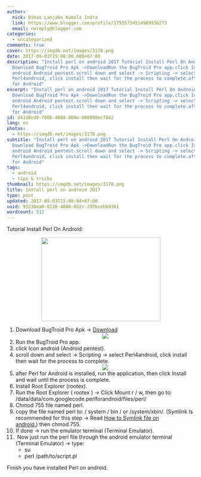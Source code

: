 ```yaml
---
author:
  nick: Dimas Lanjaka Kumala Indra
  link: https://www.blogger.com/profile/17555754514989936273
  email: noreply@blogger.com
categories:
  - uncategorized
comments: true
cover: https://imgdb.net/images/3178.png
date: 2017-09-03T15:08:00.000+07:00
description: "Install perl on android 2017 Tutorial Install Perl On Android:
  Download BugTroid Pro Apk ->DownloadRun the BugTroid Pro app.click Icon
  android Android pentest.scroll down and select -> Scripting -> select
  Perl4android, click install then wait for the process to complete.after Perl
  for Android"
excerpt: "Install perl on android 2017 Tutorial Install Perl On Android:
  Download BugTroid Pro Apk ->DownloadRun the BugTroid Pro app.click Icon
  android Android pentest.scroll down and select -> Scripting -> select
  Perl4android, click install then wait for the process to complete.after Perl
  for Android"
id: d41d8cd9-f00b-4888-804e-800998ecf842
lang: en
photos:
  - https://imgdb.net/images/3178.png
subtitle: "Install perl on android 2017 Tutorial Install Perl On Android:
  Download BugTroid Pro Apk ->DownloadRun the BugTroid Pro app.click Icon
  android Android pentest.scroll down and select -> Scripting -> select
  Perl4android, click install then wait for the process to complete.after Perl
  for Android"
tags:
  - android
  - tips & tricks
thumbnail: https://imgdb.net/images/3178.png
title: Install perl on android 2017
type: post
updated: 2017-09-03T15:08:04+07:00
uuid: 95238ea0-8128-4888-882c-295bcebb9381
wordcount: 512
---
```


Tutorial Install Perl On Android:<br><div class="separator" style="clear: both; text-align: center;"><a href="https://imgdb.net/images/3178.png" imageanchor="1" style="margin-left: 1em; margin-right: 1em;" rel="noopener noreferer nofollow"><img border="0" data-original-height="321" data-original-width="458" height="224" src="https://imgdb.net/images/3178.png" width="320"></a></div><ol><li>Download BugTroid Pro Apk -&gt;&nbsp;<a alt="BugTroid Pro" href="https://www.dropbox.com/s/97g97bg14gyinaa/Bugtroid%20Pentesting%20PRO%20v5.0.1%5BBala%20Kurawa%5D%20.apk?dl=1" rel="noopener noreferer nofollow" title="BugTroid Pro">Download</a>&nbsp;<div class="separator" style="clear: both; text-align: center;"><a href="https://imgdb.net/images/3177.png" imageanchor="1" style="margin-left: 1em; margin-right: 1em;" rel="noopener noreferer nofollow"><img border="0" data-original-height="300" data-original-width="300" src="https://imgdb.net/images/3177.png"></a></div></li><li>Run the BugTroid Pro app.&nbsp;</li><li>click Icon android (Android pentest).</li><li>scroll down and select -&gt; Scripting -&gt; select Perl4android, click install then wait for the process to complete.<div class="separator" style="clear: both; text-align: center;"><a href="https://imgdb.net/images/3176.jpg" imageanchor="1" style="margin-left: 1em; margin-right: 1em;" rel="noopener noreferer nofollow"><img border="0" data-original-height="256" data-original-width="256" src="https://imgdb.net/images/3176.jpg"></a></div></li><li>after Perl for Android is installed, run the application, then click Install and wait until the process is complete.</li><li>Install Root Explorer (rootex).</li><li>Run the Root Explorer ( rootex ) -&gt; Click Mount r / w, then go to: /data/data/com.googlecode.perlforandroid/files/perl/</li><li>Chmod 755 file named perl.</li><li>copy the file named perl to: / system / bin / or /system/xbin/. (Symlink Is recommended for this step -&gt; Read&nbsp;<a href="https://webmanajemen.com/search/?q=symlink+file+android">How to Symlink file on android.</a>)&nbsp;then&nbsp;chmod 755.</li><li>If done -&gt; run the emulator terminal (Terminal Emulator).</li><li>&nbsp;Now just run the perl file through the android emulator terminal (Terminal Emulator) -&gt; type: <ul><li>su</li><li>perl /path/to/script.pl</li></ul></li></ol>Finish you have installed Perl on android.